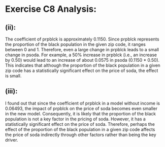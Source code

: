 # Exercise C8 Analysis:

## (ii):
The coefficient of prpblck is approximately 0.1150. Since prpblck represents the proportion of the black population in the given zip code, it ranges between 0 and 1. Therefore, even a large change in prpblck leads to a small change in psoda. For example, a 50% increase in prpblck (i.e., an increase by 0.50) would lead to an increase of about 0.0575 in psoda (0.1150 * 0.50).
This indicates that although the proportion of the black population in a given zip code has a statistically significant effect on the price of soda, the effect is small.

## (iii):
I found out that since the coefficient of prpblck in a model without income is 0.06493, the impact of prpblck on the price of soda becomes even smaller in the new model. Consequently, it is likely that the proportion of the black population is not a key factor in the pricing of soda. However, it has a statistically significant effect on the price of soda. Therefore, perhaps the effect of the proportion of the black population in a given zip code affects the price of soda indirectly through other factors rather than being the key driver.
